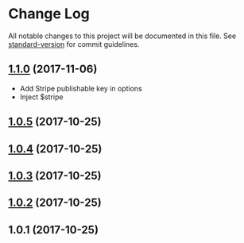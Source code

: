# Change Log

All notable changes to this project will be documented in this file. See [standard-version](https://github.com/conventional-changelog/standard-version) for commit guidelines.

<a name="1.1.0"></a>
## [1.1.0](https://github.com/WilliamDASILVA/nuxt-stripe-module/compare/v1.0.5...v1.1.0) (2017-11-06)
- Add Stripe publishable key in options
- Inject $stripe

<a name="1.0.5"></a>
## [1.0.5](https://github.com/WilliamDASILVA/nuxt-stripe-module/compare/v1.0.4...v1.0.5) (2017-10-25)



<a name="1.0.4"></a>
## [1.0.4](https://github.com/WilliamDASILVA/nuxt-stripe-module/compare/v1.0.3...v1.0.4) (2017-10-25)



<a name="1.0.3"></a>
## [1.0.3](https://github.com/WilliamDASILVA/nuxt-stripe-module/compare/v1.0.2...v1.0.3) (2017-10-25)



<a name="1.0.2"></a>
## [1.0.2](https://github.com/compare/v1.0.1...v1.0.2) (2017-10-25)



<a name="1.0.1"></a>
## 1.0.1 (2017-10-25)
